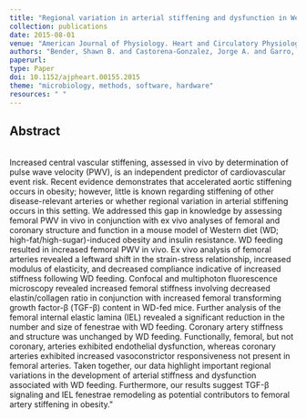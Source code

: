 ```yaml
---
title: "Regional variation in arterial stiffening and dysfunction in Western diet-induced obesity"
collection: publications
date: 2015-08-01
venue: "American Journal of Physiology. Heart and Circulatory Physiology"
authors: "Bender, Shawn B. and Castorena-Gonzalez, Jorge A. and Garro, Mona and Reyes-Aldasoro, Constantino C. and Sowers, James R. and DeMarco, Vincent G. and Martinez-Lemus, Luis A."
paperurl:
type: Paper
doi: 10.1152/ajpheart.00155.2015
theme: "microbiology, methods, software, hardware"
resources: " "
---
```

<h2> Abstract </h2>  <br> Increased central vascular stiffening, assessed in vivo by determination of pulse wave velocity (PWV), is an independent predictor of cardiovascular event risk. Recent evidence demonstrates that accelerated aortic stiffening occurs in obesity; however, little is known regarding stiffening of other disease-relevant arteries or whether regional variation in arterial stiffening occurs in this setting. We addressed this gap in knowledge by assessing femoral PWV in vivo in conjunction with ex vivo analyses of femoral and coronary structure and function in a mouse model of Western diet (WD; high-fat/high-sugar)-induced obesity and insulin resistance. WD feeding resulted in increased femoral PWV in vivo. Ex vivo analysis of femoral arteries revealed a leftward shift in the strain-stress relationship, increased modulus of elasticity, and decreased compliance indicative of increased stiffness following WD feeding. Confocal and multiphoton fluorescence microscopy revealed increased femoral stiffness involving decreased elastin/collagen ratio in conjunction with increased femoral transforming growth factor-β (TGF-β) content in WD-fed mice. Further analysis of the femoral internal elastic lamina (IEL) revealed a significant reduction in the number and size of fenestrae with WD feeding. Coronary artery stiffness and structure was unchanged by WD feeding. Functionally, femoral, but not coronary, arteries exhibited endothelial dysfunction, whereas coronary arteries exhibited increased vasoconstrictor responsiveness not present in femoral arteries. Taken together, our data highlight important regional variations in the development of arterial stiffness and dysfunction associated with WD feeding. Furthermore, our results suggest TGF-β signaling and IEL fenestrae remodeling as potential contributors to femoral artery stiffening in obesity."
